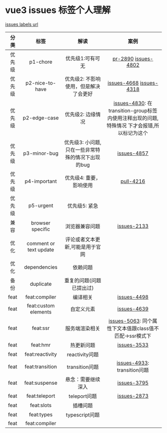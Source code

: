 # vue3 issues 标签个人理解
[issues labels url](https://github.com/vuejs/vue-next/labels)

| 分类 | 标签 | 解读 | 案例 |
| :-: | :-: | :-: | :-: |
| 优先级 | p1-chore | 优先级1:可有可无 |[pr-2890](https://github.com/vuejs/vue-next/pull/2890) [issues-4802](https://github.com/vuejs/vue-next/issues/4803) |
| 优先级 | p2-nice-to-have| 优先级2: 不影响使用，但是解决了会更好 | [issues-4668](https://github.com/vuejs/vue-next/issues/4668) [issues-4318](https://github.com/vuejs/vue-next/issues/4318)|
| 优先级 | p2-edge-case | 优先级2: 边缘情况 |[issues-4830](https://github.com/vuejs/vue-next/issues/4830): 在transition-group标签内使用注释出现的问题, 特殊情况 下才会报错,所以标记为这个 |
| 优先级 | p3-minor-bug | 优先级3: 小问题, 只在一些非常特殊的情况下出现的bug | [issues-4857](https://github.com/vuejs/vue-next/issues/4857) |
| 优先级 | p4-important | 优先级4: 重要，影响使用 | [pull-4216](https://github.com/vuejs/vue-next/pull/4216) |
| 优先级 | p5-urgent | 优先级5: 紧急 |  |
| 兼容 | browser specific | 浏览器兼容问题 |[issues-2133](https://github.com/vuejs/vue-next/issues/2133) |
| 优化 | comment or text update | 评论或者文本更新,可能是用于官网 | |
| 优化 | dependencies | 依赖问题 | |
| 备份 | duplicate | 重复的问题(问题已提出过) | |
| feat | feat:compiler |  编译相关 | [issues-4498](https://github.com/vuejs/vue-next/issues/4498) |
| feat | feat:custom elements | 自定义元素 | [issues-4639](https://github.com/vuejs/vue-next/issues/4639) |
| feat | feat:ssr | 服务端渲染相关 |[issues-5063](https://github.com/vuejs/vue-next/issues/5063): 同个属性下文本值跟class值不匹配->ssr模式下 |
| feat | feat:hmr | 热更新问题 | [issues-3533](https://github.com/vuejs/vue-next/issues/3533) |
| feat | feat:reactivity | reactivity问题 | |
| feat | feat:transition | transition问题 |[issues-4933](https://github.com/vuejs/vue-next/issues/4933): transition问题 |
| feat | feat:suspense | 悬念：需要继续深入 | [issues-3795](https://github.com/vuejs/vue-next/issues/3795) |
| feat | feat:teleport | teleport问题 | [issues-2873](https://github.com/vuejs/vue-next/pull/2873) |
| feat | feat:slots | 插槽问题 | |
| feat | feat:types | typescript问题 | |
| feat | feat:compiler |  